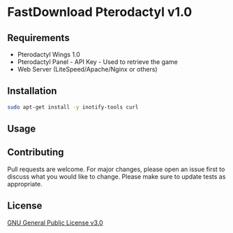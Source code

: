 # FastDownload Pterodactyl v1.0

## Requirements
* Pterodactyl Wings 1.0
* Pterodactyl Panel - API Key - Used to retrieve the game
* Web Server (LiteSpeed/Apache/Nginx or others)

## Installation

```bash
sudo apt-get install -y inotify-tools curl
```


## Usage


## Contributing
Pull requests are welcome. For major changes, please open an issue first to discuss what you would like to change.
Please make sure to update tests as appropriate.

## License
[GNU General Public License v3.0](https://choosealicense.com/licenses/gpl-3.0/)
